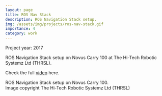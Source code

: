 ```yaml
---
layout: page
title: ROS Nav Stack
description: ROS Navigation Stack setup.
img: /assets/img/projects/ros-nav-stack.gif
importance: 4
category: work
---
```


Project year: 2017

ROS Navigation Stack setup on Novus Carry 100 at The Hi-Tech Robotic Systemz Ltd (THRSL).

Check the full
<a href="https://youtu.be/J1JHlN1uji4?t=78" target="blank">video</a> here.

<div class="row justify-content-md-center">
    <div class="col-lg-16">
        <img class="img-fluid rounded z-depth-1" src="{{ '/assets/img/projects/ros-nav-stack.gif' | relative_url }}" alt="" data-zoomable title="ros-nav-stack"/>
    </div>
</div>
<div class="caption">
    ROS Navigation Stack setup on Novus Carry 100. <br>
    Image copyright The Hi-Tech Robotic Systemz Ltd (THRSL)
</div>
